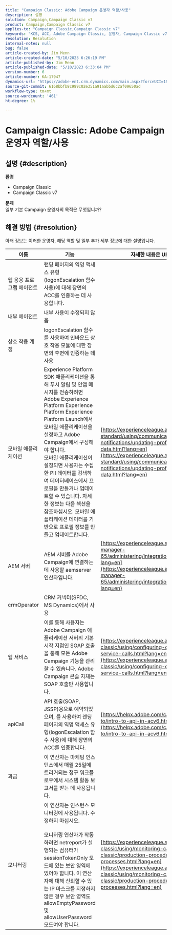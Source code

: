 ```yaml
---
title: "Campaign Classic: Adobe Campaign 운영자 역할/사용"
description: 설명
solution: Campaign,Campaign Classic v7
product: Campaign,Campaign Classic v7
applies-to: "Campaign Classic,Campaign Classic v7"
keywords: "KCS, ACC, Adobe Campaign Classic, 운영자, Campaign Classic v7, Campaign Classic, 역할, 사용, 목적, FAQ"
resolution: Resolution
internal-notes: null
bug: false
article-created-by: Jim Menn
article-created-date: "5/10/2023 6:26:19 PM"
article-published-by: Jim Menn
article-published-date: "5/10/2023 6:33:04 PM"
version-number: 6
article-number: KA-17947
dynamics-url: "https://adobe-ent.crm.dynamics.com/main.aspx?forceUCI=1&pagetype=entityrecord&etn=knowledgearticle&id=13da8627-60ef-ed11-8849-6045bd006295"
source-git-commit: 6168bbfb8c989c02e351a91aabbd6c2af09650ad
workflow-type: tm+mt
source-wordcount: '461'
ht-degree: 1%

---
```


# Campaign Classic: Adobe Campaign 운영자 역할/사용

## 설명 {#description}


<b>환경</b>

- Campaign Classic
- Campaign Classic v7

<b>문제</b>
<br>일부 기본 Campaign 운영자의 목적은 무엇입니까?



## 해결 방법 {#resolution}


아래 정보는 이러한 운영자, 해당 역할 및 일부 추가 세부 정보에 대한 설명입니다.


| <b>이름</b> | <b>기능</b> | <b>자세한 내용은 URL 을 참조하십시오</b> |
| --- | --- | --- |
| 웹 응용 프로그램 에이전트 | 랜딩 페이지의 익명 액세스 유형(logonEscalation 함수 사용)에 대해 장면의 ACC를 인증하는 데 사용합니다. |   |
| 내부 에이전트 | 내부 사용이 수정되지 않음 |   |
| 상호 작용 계정 | logonEscalation 함수를 사용하여 인바운드 상호 작용 모듈에 대한 장면의 후면에 인증하는 데 사용 |   |
| 모바일 애플리케이션 | Experience Platform SDK 애플리케이션을 통해 푸시 알림 및 인앱 메시지를 전송하려면 Adobe Experience Platform Experience Platform Experience Platform Launch에서 모바일 애플리케이션을 설정하고 Adobe Campaign에서 구성해야 합니다.<br>모바일 애플리케이션이 설정되면 사용자는 수집한 PII 데이터를 검색하여 데이터베이스에서 프로필을 만들거나 업데이트할 수 있습니다. 자세한 정보는 다음 섹션을 참조하십시오. 모바일 애플리케이션 데이터를 기반으로 프로필 정보를 만들고 업데이트합니다. | [https://experienceleague.adobe.com/docs/campaign-standard/using/communication-channels/push-notifications/updating-profile-with-mobile-app-data.html?lang=en](https://experienceleague.adobe.com/docs/campaign-standard/using/communication-channels/push-notifications/updating-profile-with-mobile-app-data.html?lang=en) |
| AEM 서버 | AEM 서버를 Adobe Campaign에 연결하는 데 사용할 aemserver 연산자입니다. | [https://experienceleague.adobe.com/docs/experience-manager-65/administering/integration/campaignonpremise.html?lang=en](https://experienceleague.adobe.com/docs/experience-manager-65/administering/integration/campaignonpremise.html?lang=en) |
| crmOperator | CRM 커넥터(SFDC, MS Dynamics)에서 사용 |   |
| 웹 서비스 | 이를 통해 사용자는 Adobe Campaign 애플리케이션 서버의 기본 시작 지점인 SOAP 호출을 통해 모든 Adobe Campaign 기능을 관리할 수 있습니다. Adobe Campaign 콘솔 자체는 SOAP 호출만 사용합니다. | [https://experienceleague.adobe.com/docs/campaign-classic/using/configuring-campaign-classic/api/web-service-calls.html?lang=en](https://experienceleague.adobe.com/docs/campaign-classic/using/configuring-campaign-classic/api/web-service-calls.html?lang=en) |
| apiCall | API 호출(SOAP, JSSP)용으로 예약되었으며, 를 사용하여 랜딩 페이지의 익명 액세스 유형(logonEscalation 함수 사용)에 대해 장면의 ACC를 인증합니다. | [https://helpx.adobe.com/campaign/classic/how-to/intro-to-api-in-acv6.html](https://helpx.adobe.com/campaign/classic/how-to/intro-to-api-in-acv6.html) |
| 과금 | 이 연산자는 마케팅 인스턴스에서 매월 25일에 트리거되는 청구 워크플로우에서 시스템 활동 보고서를 받는 데 사용됩니다. |   |
| 모니터링 | 이 연산자는 인스턴스 모니터링에 사용됩니다. 수정하지 마십시오. <br><br>모니터링 연산자가 작동하려면 netreport가 실행되는 컴퓨터가 sessionTokenOnly 모드에 있는 보안 영역에 있어야 합니다. 이 연산자에 대해 신뢰할 수 있는 IP 마스크를 지정하지 않은 경우 보안 영역도 allowEmptyPassword 및 allowUserPassword 모드여야 합니다. | [https://experienceleague.adobe.com/docs/campaign-classic/using/monitoring-campaign-classic/production-procedures/monitoring-processes.html?lang=en](https://experienceleague.adobe.com/docs/campaign-classic/using/monitoring-campaign-classic/production-procedures/monitoring-processes.html?lang=en) |



